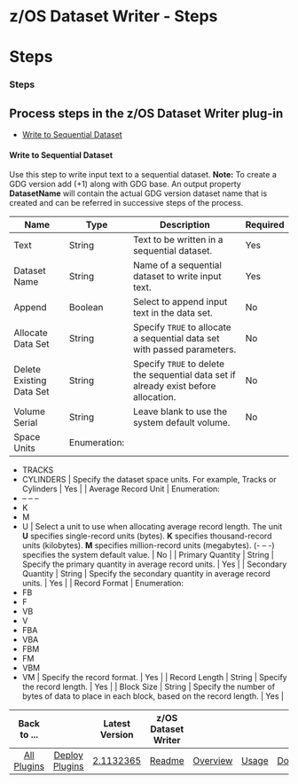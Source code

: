 
z/OS Dataset Writer - Steps
===========================

# Steps



### Steps





Process steps in the z/OS Dataset Writer plug-in
------------------------------------------------


* [Write to Sequential Dataset](#write_to_seq)




#### Write to Sequential Dataset


Use this step to write input text to a sequential dataset. **Note:** To create a GDG version add (+1) along with GDG base. An output property **DatasetName** will contain the actual GDG version dataset name that is created and can be referred in successive steps of the process.




| Name | Type | Description | Required |
| --- | --- | --- | --- |
| Text | String | Text to be written in a sequential dataset. | Yes |
| Dataset Name | String | Name of a sequential dataset to write input text. | Yes |
| Append | Boolean | Select to append input text in the data set. | No |
| Allocate Data Set | String | Specify `TRUE` to allocate a sequential data set with passed parameters. | No |
| Delete Existing Data Set | String | Specify `TRUE` to delete the sequential data set if already exist before allocation. | No |
| Volume Serial | String | Leave blank to use the system default volume. | No |
| Space Units | Enumeration:
* TRACKS
* CYLINDERS
 | Specify the dataset space units. For example, Tracks or Cylinders | Yes |
| Average Record Unit | Enumeration:
* – – –
* K
* M
* U
 | Select a unit to use when allocating average record length. The unit **U** specifies single-record units (bytes). **K** specifies thousand-record units (kilobytes). **M** specifies million-record units (megabytes). (- – -) specifies the system default value. | No |
| Primary Quantity | String | Specify the primary quantity in average record units. | Yes |
| Secondary Quantity | String | Specify the secondary quantity in average record units. | Yes |
| Record Format | Enumeration:
* FB
* F
* VB
* V
* FBA
* VBA
* FBM
* FM
* VBM
* VM
 | Specify the record format. | Yes |
| Record Length | String | Specify the record length. | Yes |
| Block Size | String | Specify the number of bytes of data to place in each block, based on the record length. | Yes |







|Back to ...||Latest Version|z/OS Dataset Writer ||||
| :---: | :---: | :---: | :---: | :---: | :---: | :---: |
|[All Plugins](../../index.md)|[Deploy Plugins](../README.md)|[2.1132365]()|[Readme](README.md)|[Overview](overview.md)|[Usage](usage.md)|[Downloads](downloads.md)|
